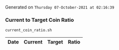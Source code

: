 Generated on `Thursday 07-October-2021 at 02:16:39`

### Current to Target Coin Ratio
`current_coin_ratio.sh`

Date|Current|Target|Ratio
---|---|---|---
